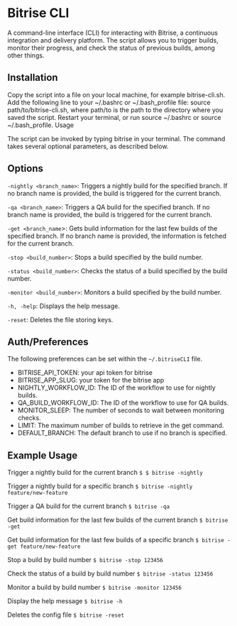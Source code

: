 # Bitrise CLI

A command-line interface (CLI) for interacting with Bitrise, a continuous integration and delivery platform. The script allows you to trigger builds, monitor their progress, and check the status of previous builds, among other things.

## Installation

Copy the script into a file on your local machine, for example bitrise-cli.sh.
Add the following line to your ~/.bashrc or ~/.bash_profile file: source path/to/bitrise-cli.sh, where path/to is the path to the directory where you saved the script.
Restart your terminal, or run source ~/.bashrc or source ~/.bash_profile.
Usage

The script can be invoked by typing bitrise in your terminal. The command takes several optional parameters, as described below.

## Options
`-nightly <branch_name>`: Triggers a nightly build for the specified branch. If no branch name is provided, the build is triggered for the current branch.

`-qa <branch_name>`: Triggers a QA build for the specified branch. If no branch name is provided, the build is triggered for the current branch.

`-get <branch_name`>: Gets build information for the last few builds of the specified branch. If no branch name is provided, the information is fetched for the current branch.

`-stop <build_number>`: Stops a build specified by the build number.

`-status <build_number>`: Checks the status of a build specified by the build number.

`-monitor <build_number>`: Monitors a build specified by the build number.

`-h, -help`: Displays the help message.

`-reset`: Deletes the file storing keys.

## Auth/Preferences
The following preferences can be set within the `~/.bitriseCLI` file.

- BITRISE_API_TOKEN: your api token for bitrise
- BITRISE_APP_SLUG: your token for the bitrise app
- NIGHTLY_WORKFLOW_ID: The ID of the workflow to use for nightly builds.
- QA_BUILD_WORKFLOW_ID: The ID of the workflow to use for QA builds.
- MONITOR_SLEEP: The number of seconds to wait between monitoring checks.
- LIMIT: The maximum number of builds to retrieve in the get command.
- DEFAULT_BRANCH: The default branch to use if no branch is specified.

## Example Usage

Trigger a nightly build for the current branch
`$ $ bitrise -nightly`

Trigger a nightly build for a specific branch
`$ bitrise -nightly feature/new-feature`

Trigger a QA build for the current branch
`$ bitrise -qa`

Get build information for the last few builds of the current branch
`$ bitrise -get`

Get build information for the last few builds of a specific branch
`$ bitrise -get feature/new-feature`

Stop a build by build number
`$ bitrise -stop 123456`

Check the status of a build by build number
`$ bitrise -status 123456`

Monitor a build by build number
`$ bitrise -monitor 123456`

Display the help message
`$ bitrise -h`

Deletes the config file
`$ bitrise -reset`
